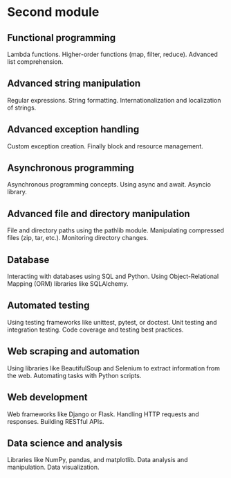 # Second module

## Functional programming
Lambda functions.
Higher-order functions (map, filter, reduce).
Advanced list comprehension.

## Advanced string manipulation
Regular expressions.
String formatting.
Internationalization and localization of strings.

## Advanced exception handling
Custom exception creation.
Finally block and resource management.

## Asynchronous programming
Asynchronous programming concepts.
Using async and await.
Asyncio library.

## Advanced file and directory manipulation
File and directory paths using the pathlib module.
Manipulating compressed files (zip, tar, etc.).
Monitoring directory changes.

## Database
Interacting with databases using SQL and Python.
Using Object-Relational Mapping (ORM) libraries like SQLAlchemy.

## Automated testing
Using testing frameworks like unittest, pytest, or doctest.
Unit testing and integration testing.
Code coverage and testing best practices.

## Web scraping and automation
Using libraries like BeautifulSoup and Selenium to extract information from the web.
Automating tasks with Python scripts.

## Web development
Web frameworks like Django or Flask.
Handling HTTP requests and responses.
Building RESTful APIs.

## Data science and analysis
Libraries like NumPy, pandas, and matplotlib.
Data analysis and manipulation.
Data visualization.




